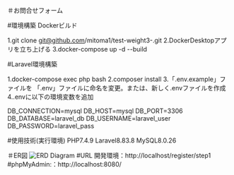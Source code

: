 ＃お問合せフォーム

#環境構築
Dockerビルド

1.git clone git@github.com/mitoma1/test-weight3-.git
2.DockerDesktopアプリを立ち上げる
3.docker-compose up -d --build

#Laravel環境構築

1.docker-compose exec php bash
2.composer install
3.「.env.example」ファイルを 「.env」ファイルに命名を変更。または、新しく.envファイルを作成
4..envに以下の環境変数を追加

DB_CONNECTION=mysql
DB_HOST=mysql
DB_PORT=3306
DB_DATABASE=laravel_db
DB_USERNAME=laravel_user
DB_PASSWORD=laravel_pass

#使用技術(実行環境) PHP7.4.9 Laravel8.83.8 MySQL8.0.26

＃ER図
![ERD Diagram](https://github.com/yourusername/your-repo/blob/main/3/docs/erd.drawio.png?raw=true)
#URL 開発環境：http://localhost/register/step1
#phpMyAdmin:：http://localhost:8080/
